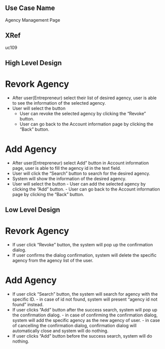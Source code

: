 Use Case Name
-------------
 Agency Management Page
 
XRef
----
uc109

High Level Design
-----------------

# Revork Agency

* After user(Entrepreneur) select their list of desired agency, user is able to see the information of the selected agency.
* User will select the button
    - User can revoke the selected agency by clicking the “Revoke” button.
    - User can go back to the Account information page by clicking the “Back” button.
# Add Agency

* After user(Entrepreneur) select Add” button in Account information page, user is able to fill the agency id in the text field.
* User will click the “Search” button to search for the desired agency.
* System will show the information of the desired agency.
* User will select the button
      - User can add the selected agency by clicking the “Add” button.
      - User can go back to the Account information page by clicking the “Back” button.

Low Level Design
----------------

# Revork Agency 
* If user click “Revoke” button, the system will pop up the confirmation dialog. 
* If user confirms the dialog confirmation, system will delete the specific agency from the agency list of the user.

# Add Agency

* If user click “Search” button, the system will search for agency with the specific ID.
      - in case of id not found, system will present “agency id not found” instead.
* If user clicks “Add” button after the success search, system will pop up the confirmation dialog.
      - in case of confirming the confirmation dialog, system will add the specific agency as the new agency of user.
      - in case of cancelling the confirmation dialog, confirmation dialog will automatically close and system will do nothing.
* If user clicks “Add” button before the success search, system will do nothing.

